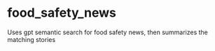 # food_safety_news
Uses gpt semantic search for food safety news, then summarizes the matching stories
